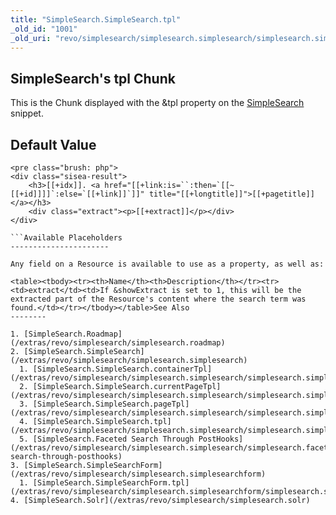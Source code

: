 ```yaml
---
title: "SimpleSearch.SimpleSearch.tpl"
_old_id: "1001"
_old_uri: "revo/simplesearch/simplesearch.simplesearch/simplesearch.simplesearch.tpl"
---
```


SimpleSearch's tpl Chunk
------------------------

This is the Chunk displayed with the &tpl property on the [SimpleSearch](/extras/revo/simplesearch/simplesearch.simplesearch "SimpleSearch.SimpleSearch") snippet.

Default Value
-------------

```
<pre class="brush: php">
<div class="sisea-result">
    <h3>[[+idx]]. <a href="[[+link:is=``:then=`[[~[[+id]]]]`:else=`[[+link]]`]]" title="[[+longtitle]]">[[+pagetitle]]</a></h3>
    <div class="extract"><p>[[+extract]]</p></div>
</div>

```Available Placeholders
----------------------

Any field on a Resource is available to use as a property, as well as:

<table><tbody><tr><th>Name</th><th>Description</th></tr><tr><td>extract</td><td>If &showExtract is set to 1, this will be the extracted part of the Resource's content where the search term was found.</td></tr></tbody></table>See Also
--------

1. [SimpleSearch.Roadmap](/extras/revo/simplesearch/simplesearch.roadmap)
2. [SimpleSearch.SimpleSearch](/extras/revo/simplesearch/simplesearch.simplesearch)
  1. [SimpleSearch.SimpleSearch.containerTpl](/extras/revo/simplesearch/simplesearch.simplesearch/simplesearch.simplesearch.containertpl)
  2. [SimpleSearch.SimpleSearch.currentPageTpl](/extras/revo/simplesearch/simplesearch.simplesearch/simplesearch.simplesearch.currentpagetpl)
  3. [SimpleSearch.SimpleSearch.pageTpl](/extras/revo/simplesearch/simplesearch.simplesearch/simplesearch.simplesearch.pagetpl)
  4. [SimpleSearch.SimpleSearch.tpl](/extras/revo/simplesearch/simplesearch.simplesearch/simplesearch.simplesearch.tpl)
  5. [SimpleSearch.Faceted Search Through PostHooks](/extras/revo/simplesearch/simplesearch.simplesearch/simplesearch.faceted-search-through-posthooks)
3. [SimpleSearch.SimpleSearchForm](/extras/revo/simplesearch/simplesearch.simplesearchform)
  1. [SimpleSearch.SimpleSearchForm.tpl](/extras/revo/simplesearch/simplesearch.simplesearchform/simplesearch.simplesearchform.tpl)
4. [SimpleSearch.Solr](/extras/revo/simplesearch/simplesearch.solr)